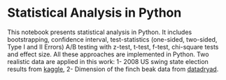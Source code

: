 # Statistical Analysis in Python
This notebook presents statistical analysis in Python. It includes bootstrapping, confidence interval, test-statistics (one-sided, two-sided, Type I and II Errors) A/B testing with z-test, t-test, f-test, chi-square tests and effect size. All these approaches are implemented in Python. Two realistic data are applied in this work: 1- 2008 US swing state election results from [kaggle](https://www.kaggle.com/datasets/aman1py/swing-states?resource=download), 2- Dimension of the finch beak data from [datadryad](https://datadryad.org/stash/dataset/doi:10.5061/dryad.g6g3h).

